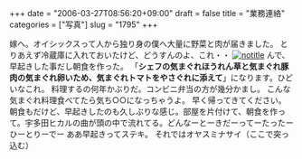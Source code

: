 +++
date = "2006-03-27T08:56:20+09:00"
draft = false
title = "業務連絡"
categories = ["写真"]
slug = "1795"
+++

嫁へ。オイシックスって人から独り身の僕へ大量に野菜と肉が届きました。
とりあえず冷蔵庫に入れておいたけど、どうすんのよ、これ・・
<a href="http://www.flickr.com/photos/h-b-k-r/118414252" target="_blank"><img src="http://static.flickr.com/47/118414252_4a89516134.jpg" class="photoen" alt="notitle"  /></a>
んで、早起きした事だし朝食を作った。
「<b>シェフの気まぐれほうれん草と気まぐれ豚肉の気まぐれ卵いため、気まぐれトマトをやさぐれに添えて</b>」になります。ひどいなこれ。
料理するの何年かぶりだ。コンビニ弁当の方が幾分かまし。
こんな気まぐれ料理食べてたら気ち○○になっちゃうよ。
早く帰ってきてください。
朝食もだけど、早起きしたのも久しぶりな感じ。部屋を片付けて、朝食を作って。宇多田ヒカルの曲が頭の中で流れてる。どんなーとーきだーってーたったーひーとりーでー
ああ早起きってステキ。
それではオヤスミナサイ（ここで突っ込む）
